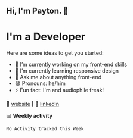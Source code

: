 ## Hi, I'm Payton. 👋
# I'm a Developer

Here are some ideas to get you started:

- 🔭 I’m currently working on my front-end skills
- 🌱 I’m currently learning responsive design
- 💬 Ask me about anything front-end
- 😄 Pronouns: he/him
- ⚡ Fun fact: I'm and audiophile freak!

🏡 [website][website] **|**
👔 [linkedin][linkedin]

📊 **Weekly activity**
<!--START_SECTION:waka-->
```text
No Activity tracked this Week
```
<!--END_SECTION:waka-->

[website]: https://payton-burr.github.io
[linkedin]: https://www.linkedin.com/in/payton-burr
